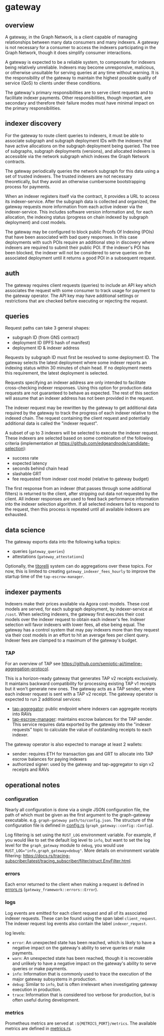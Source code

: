 # gateway

## overview

A gateway, in the Graph Network, is a client capable of managing relationships between many
data consumers and many indexers. A gateway is not necessary for a consumer to access the indexers
participating in the Graph Network, though it does simplify consumer interactions.

A gateway is expected to be a reliable system, to compensate for indexers being relatively
unreliable. Indexers may become unresponsive, malicious, or otherwise unsuitable for serving queries
at any time without warning. It is the responsibility of the gateway to maintain the highest
possible quality of service (QoS) to clients under these conditions.

The gateway's primary responsibilities are to serve client requests and to facilitate indexer
payments. Other responsibilities, though important, are secondary and therefore their failure modes
must have minimal impact on the primary responsibilities.

## indexer discovery

For the gateway to route client queries to indexers, it must be able to associate subgraph and
subgraph deployment IDs with the indexers that have active allocations on the subgraph deployment
being queried. The tree of subgraphs, subgraph deployments (versions), and allocated indexers is
accessible via the network subgraph which indexes the Graph Network contracts.

The gateway periodically queries the network subgraph for this data using a set of trusted indexers.
The trusted indexers are not necessary theoretically, but they avoid an otherwise cumbersome
bootstrapping process for payments.

When an indexer registers itself via the contract, it provides a URL to access its indexer-service.
After the subgraph data is collected and organized, the gateway requests more information from each
active indexer via the indexer-service. This includes software version information and, for each
allocation, the indexing status (progress on chain indexed by subgraph deployment) and cost models.

The gateway may be configured to block public Proofs Of Indexing (POIs) that have been associated
with bad query responses. In this case deployments with such POIs require an additional step in
discovery where indexers are required to submit their public POI. If the indexer's POI has been
blocked, the indexer will not be considered to serve queries on the associated deployment until it
returns a good POI in a subsequent request.

## auth

The gateway requires client requests (queries) to include an API key which associates the request
with some consumer to track usage for payment to the gateway operator. The API key may have
additional settings or restrictions that are checked before executing or rejecting the request.

## queries

Request paths can take 3 general shapes:

- subgraph ID (from GNS contract)
- deployment ID (IPFS hash of manifest)
- deployment ID & indexer address

Requests by subgraph ID must first be resolved to some deployment ID. The gateway selects the latest
deployment where some indexer reports an indexing status within 30 minutes of chain head. If no
deployment meets this requirement, the latest deployment is selected.

Requests specifying an indexer address are only intended to facilitate cross-checking indexer
responses. Using this option for production data requests are not guaranteed to behave as expected.
The rest of this section will assume that an indexer address has not been provided in the request.

The indexer request may be rewritten by the gateway to get additional data required by the gateway
to track the progress of each indexer relative to the indexed chain. The request containing the
client request and potentially additional data is called the "indexer request".

A subset of up to 3 indexers will be selected to execute the indexer request. These indexers are
selected based on some combination of the following criteria (implementation at https://github.com/edgeandnode/candidate-selection):

- success rate
- expected latency
- seconds behind chain head
- slashable GRT
- fee requested from indexer cost model (relative to gateway budget)

The first response from an indexer (that passes through some additional filters) is returned to the
client, after stripping out data not requested by the client. All indexer responses are used to feed
back performance information into the indexer selection algorithm. If all selected indexers fail to
respond to the request, then this process is repeated until all available indexers are exhausted.

## data science

The gateway exports data into the following kafka topics:

- queries (`gateway_queries`)
- attestations (`gateway_attestations`)

Optionally, the [titorelli](https://github.com/edgeandnode/titorelli/) system can do aggregations
over these topics. For now, this is limited to creating `gateway_indexer_fees_hourly` to improve
the startup time of the `tap-escrow-manager`.

## indexer payments

Indexers make their prices available via Agora cost-models. These cost models are served, for each
subgraph deployment, by indexer-service at `/cost`. When selecting indexers, the gateway first
executes their cost models over the indexer request to obtain each indexer's fee. Indexer selection
will favor indexers with lower fees, all else being equal. The gateway has a control system that may
pay indexers more than they request via their cost models in an effort to hit an average fees per
client query. Indexer fees are clamped to a maximum of the gateway's budget.

### TAP

For an overview of TAP see https://github.com/semiotic-ai/timeline-aggregation-protocol.

This is a horizon-ready gateway that generates TAP v2 receipts exclusively. It maintains backward compatibility for processing existing TAP v1 receipts but it won't generate new ones. The gateway acts as a TAP sender, where each indexer request is sent with a TAP v2 receipt. The gateway
operator is expected to run 2 additional services:

- [tap-aggregator](https://github.com/semiotic-ai/timeline-aggregation-protocol/tree/main/tap_aggregator):
  public endpoint where indexers can aggregate receipts into RAVs
- [tap-escrow-manager](https://github.com/edgeandnode/tap-escrow-manager):
  maintains escrow balances for the TAP sender. This service requires data exported by the gateway
  into the "indexer requests" topic to calculate the value of outstanding receipts to each indexer.

The gateway operator is also expected to manage at least 2 wallets:

- sender: requires ETH for transaction gas and GRT to allocate into TAP escrow balances for paying indexers
- authorized signer: used by the gateway and tap-aggregator to sign v2 receipts and RAVs

## operational notes

### configuration

Nearly all configuration is done via a single JSON configuration file, the path of which must be
given as the first argument to the graph-gateway executable.
e.g. `graph-gateway path/to/config.json`. The structure of the configuration file is defined in
[config.rs](src/config.rs) (`graph_gateway::config::Config`).

Log filtering is set using the `RUST_LOG` environment variable. For example, if you would like to
set the default log level to `info`, but want to set the log level for the `graph_gateway` module to
`debug`, you would use `RUST_LOG="info,graph_gateway=debug"`. More details on environment variable
filtering: https://docs.rs/tracing-subscriber/latest/tracing_subscriber/filter/struct.EnvFilter.html.

### errors

Each error returned to the client when making a request is defined in [errors.rs](src/errors.rs) (`gateway_framework::errors::Error`).

### logs

Log events are emitted for each client request and all of its associated indexer requests. These can
be found using the span label `client_request`. The indexer request log events also contain the
label `indexer_request`.

log levels:

- `error`: An unexpected state has been reached, which is likely to have a negative impact on the
  gateway's ability to serve queries or make payments.
- `warn`: An unexpected state has been reached, though it is recoverable and unlikely to have a
  negative impact on the gateway's ability to serve queries or make payments.
- `info`: Information that is commonly used to trace the execution of the major gateway subsystems
  in production.
- `debug`: Similar to `info`, but is often irrelevant when investigating gateway execution in
  production.
- `trace`: Information that is considered too verbose for production, but is often useful during
  development.

### metrics

Prometheus metrics are served at `:${METRICS_PORT}/metrics`.
The available metrics are defined in [metrics.rs](src/metrics.rs).

